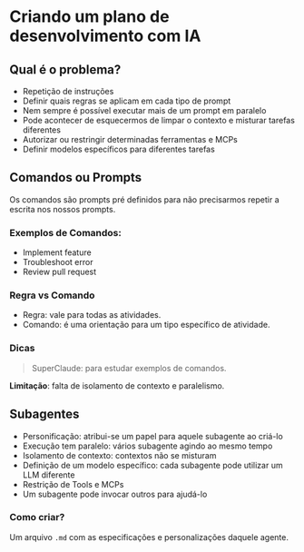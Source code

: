 # Criando um plano de desenvolvimento com IA

## Qual é o problema?

* Repetição de instruções
* Definir quais regras se aplicam em cada tipo de prompt
* Nem sempre é possível executar mais de um prompt em paralelo
* Pode acontecer de esquecermos de limpar o contexto e misturar tarefas diferentes
* Autorizar ou restringir determinadas ferramentas e MCPs
* Definir modelos específicos para diferentes tarefas

## Comandos ou Prompts

Os comandos são prompts pré definidos para não precisarmos repetir a escrita nos nossos prompts.

### Exemplos de Comandos:

* Implement feature
* Troubleshoot error
* Review pull request

### Regra vs Comando

* Regra: vale para todas as atividades.
* Comando: é uma orientação para um tipo específico de atividade.

### Dicas

> SuperClaude: para estudar exemplos de comandos.

**Limitação**: falta de isolamento de contexto e paralelismo.

## Subagentes

* Personificação: atribui-se um papel para aquele subagente ao criá-lo
* Execução tem paralelo: vários subagente agindo ao mesmo tempo
* Isolamento de contexto: contextos não se misturam
* Definição de um modelo específico: cada subagente pode utilizar um LLM diferente
* Restrição de Tools e MCPs
* Um subagente pode invocar outros para ajudá-lo

### Como criar?

Um arquivo `.md` com as especificações e personalizações daquele agente.
